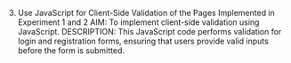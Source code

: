 3. Use JavaScript for Client-Side Validation of the Pages Implemented in Experiment 1 and 2
AIM: To implement client-side validation using JavaScript.
DESCRIPTION: This JavaScript code performs validation for login and registration forms, ensuring that users provide valid inputs before the form is submitted.
